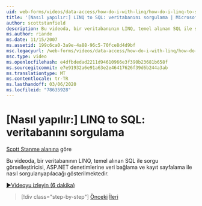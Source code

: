 ```yaml
---
uid: web-forms/videos/data-access/how-do-i-with-linq/how-do-i-linq-to-sql-querying-the-database
title: '[Nasıl yapılır:] LINQ to SQL: veritabanını sorgulama | Microsoft Docs'
author: scottstanfield
description: Bu videoda, bir veritabanının LINQ, temel alınan SQL ile sorgu görselleştiricisi, ASP.NET denetimlerine veri bağlama ve kayıt sayfalama ile nasıl sorgulanyapılacağı gösterilmektedir.
ms.author: riande
ms.date: 11/15/2007
ms.assetid: 199c6ca0-3a9e-4a88-96c5-70fce8d4d9bf
msc.legacyurl: /web-forms/videos/data-access/how-do-i-with-linq/how-do-i-linq-to-sql-querying-the-database
msc.type: video
ms.openlocfilehash: e4dfbdedad2211d94610966e3f390b23681b658f
ms.sourcegitcommit: e7e91932a6e91a63e2e46417626f39d6b244a3ab
ms.translationtype: MT
ms.contentlocale: tr-TR
ms.lasthandoff: 03/06/2020
ms.locfileid: "78635928"
---
```

# <a name="how-do-i-linq-to-sql-querying-the-database"></a>[Nasıl yapılır:] LINQ to SQL: veritabanını sorgulama

[Scott Stanme alanına](https://github.com/scottstanfield) göre

Bu videoda, bir veritabanının LINQ, temel alınan SQL ile sorgu görselleştiricisi, ASP.NET denetimlerine veri bağlama ve kayıt sayfalama ile nasıl sorgulanyapılacağı gösterilmektedir.

[&#9654;Videoyu izleyin (6 dakika)](https://channel9.msdn.com/Blogs/ASP-NET-Site-Videos/how-do-i-linq-to-sql-querying-the-database)

> [!div class="step-by-step"]
> [Önceki](how-do-i-linq-to-sql-data-model.md)
> [İleri](how-do-i-linq-to-sql-updating-the-database.md)
